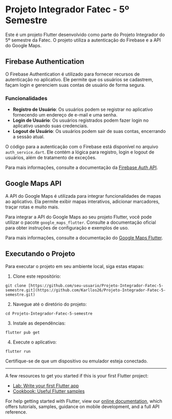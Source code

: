 # Projeto Integrador Fatec - 5º Semestre

Este é um projeto Flutter desenvolvido como parte do Projeto Integrador do 5º semestre da Fatec. O projeto utiliza a autenticação do Firebase e a API do Google Maps.

## Firebase Authentication

O Firebase Authentication é utilizado para fornecer recursos de autenticação no aplicativo. Ele permite que os usuários se cadastrem, façam login e gerenciem suas contas de usuário de forma segura.

### Funcionalidades

- **Registro de Usuário**: Os usuários podem se registrar no aplicativo fornecendo um endereço de e-mail e uma senha.
- **Login de Usuário**: Os usuários registrados podem fazer login no aplicativo usando suas credenciais.
- **Logout de Usuário**: Os usuários podem sair de suas contas, encerrando a sessão atual.

O código para a autenticação com o Firebase está disponível no arquivo `auth_service.dart`. Ele contém a lógica para registro, login e logout de usuários, além de tratamento de exceções.

Para mais informações, consulte a documentação da [Firebase Auth API](https://pub.dev/packages/firebase_auth).

## Google Maps API

A API do Google Maps é utilizada para integrar funcionalidades de mapas ao aplicativo. Ela permite exibir mapas interativos, adicionar marcadores, traçar rotas e muito mais.

Para integrar a API do Google Maps ao seu projeto Flutter, você pode utilizar o pacote `google_maps_flutter`. Consulte a documentação oficial para obter instruções de configuração e exemplos de uso.

Para mais informações, consulte a documentação do [Google Maps Flutter](https://pub.dev/packages/google_maps_flutter#android).

## Executando o Projeto

Para executar o projeto em seu ambiente local, siga estas etapas:

1. Clone este repositório:

```
git clone [https://github.com/seu-usuario/Projeto-Integrador-Fatec-5-semestre.git](https://github.com/Karllos26/Projeto-Integrador-Fatec-5-semestre.git)
```

2. Navegue até o diretório do projeto:

```
cd Projeto-Integrador-Fatec-5-semestre
```

3. Instale as dependências:

```
flutter pub get
```

4. Execute o aplicativo:

```
flutter run
```

Certifique-se de que um dispositivo ou emulador esteja conectado.

---

A few resources to get you started if this is your first Flutter project:

- [Lab: Write your first Flutter app](https://flutter.dev/docs/get-started/codelab)
- [Cookbook: Useful Flutter samples](https://flutter.dev/docs/cookbook)

For help getting started with Flutter, view our
[online documentation](https://flutter.dev/docs), which offers tutorials,
samples, guidance on mobile development, and a full API reference.
